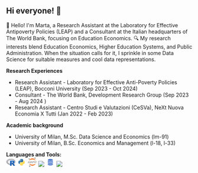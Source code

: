 ## Hi everyone! 👋
👋 Hello! I'm Marta, a Research Assistant at the Laboratory for Effective Antipoverty Policies (LEAP) and a Consultant at the Italian headquarters of The World Bank, focusing on Education Economics.
🔍 My research interests blend Education Economics, Higher Education Systems, and Public Administration. When the situation calls for it, I sprinkle in some Data Science for suitable measures and cool data representations.

**Research Experiences**
* Research Assistant - Laboratory for Effective Anti-Poverty Policies (LEAP), Bocconi University (Sep 2023 - Oct 2024)
* Consultant - The World Bank, Development Research Group (Sep 2023 - Aug 2024 )
* Research Assistant - Centro Studi e Valutazioni (CeSVa), NeXt Nuova Economia X Tutti (Jan 2022 - Feb 2023)

**Academic background**
* University of Milan, M.Sc. Data Science and Economics (lm-91)
* University of Milan, B.Sc. Economics and Management (l-18, l-33)

**Languages and Tools:**  
<code><img height="25" src="https://raw.githubusercontent.com/github/explore/80688e429a7d4ef2fca1e82350fe8e3517d3494d/topics/r/r.png"></code>
<code><img height="25" src="https://raw.githubusercontent.com/github/explore/80688e429a7d4ef2fca1e82350fe8e3517d3494d/topics/python/python.png"></code>
<code><img height= "25" src="https://raw.githubusercontent.com/devicons/devicon/master/icons/jupyter/jupyter-original-wordmark.svg" alt="Jupyter"></code>
<code><img height="20" src="https://www.stata.com/includes/images/stata-logo-blue.svg"></code>
<code><img height="25" src="https://raw.githubusercontent.com/github/explore/80688e429a7d4ef2fca1e82350fe8e3517d3494d/topics/sql/sql.png"></code>
<code><img height="25" src="https://cdn.cdnlogo.com/logos/l/28/latex.svg"></code>



